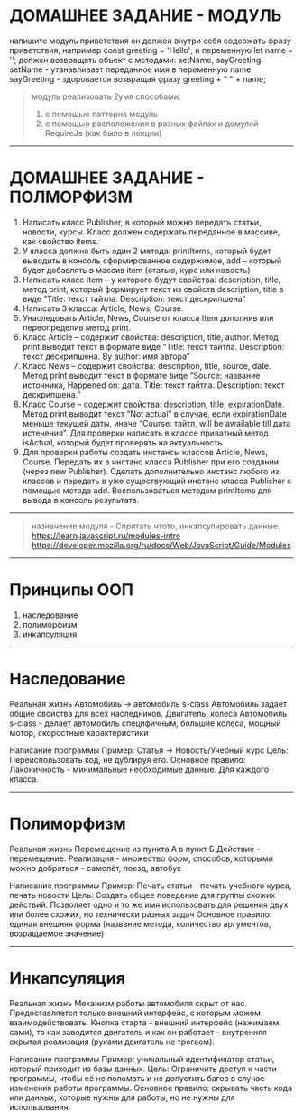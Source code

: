 # ДОМАШНЕЕ ЗАДАНИЕ - МОДУЛЬ

напишите модуль приветствия
он должен внутри себя содержать фразу приветствия, например
const greeting = 'Hello';
и переменную let name = '';
должен возвращать объект с методами: setName, sayGreeting
setName - утанавливает переданное имя в переменную name
sayGreeting - здоровается возвращая фразу greeting + " " + name;

> модуль реализовать 2умя способами:
> 1. с помощью паттерна модуль
> 2. с помощью расположения в разных файлах и домулей RequireJs (как было в лекции)

***
# ДОМАШНЕЕ ЗАДАНИЕ - ПОЛМОРФИЗМ

1.	Написать класс Publisher, в который можно передать статьи, новости, курсы. Класс должен содержать переданное в массиве, как свойство items.
2.	У класса должно быть один 2 метода: printItems, который будет выводить в консоль сформированное содержимое, add – который будет добавлять в массив item (статью, курс или новость)
3.	Написать класс Item – у которого будут свойства: description, title, метод print, который формирует текст из свойств description, title в виде “Title: текст тайтла. Description: текст дескрипшена”
4.	Написать 3 класса: Article, News, Course.
5.	Унаследовать Article, News, Course от класса Item дополнив или переопределив метод print.
6.	Класс Article – содержит свойства: description, title, author. Метод print выводит текст в формате виде “Title: текст тайтла. Description: текст дескрипшена. By author: имя автора”
7.	Класс News – содержит свойства: description, title, source, date. Метод print выводит текст в формате виде “Source: название источника, Happened on: дата. Title: текст тайтла. Description: текст дескрипшена.”
8.	Класс Course – содержит свойства: description, title, expirationDate. Метод print выводит текст “Not actual” в случае, если expirationDate меньше текущей даты, иначе “Course: тайтл, will be awailable till дата истечения”. Для проверки написать в классе приватный метод isActual, который будет проверять на актуальность.
9.	Для проверки работы создать инстансы классов Article, News, Course. Передать их в инстанс класса Publisher при его создании (через new Publisher). Сделать дополнительно инстанс любого из классов и передать в уже существующий инстанс класса Publisher с помощью метода add. Воспользоваться методом printItems для вывода в консоль результата.

***
> назначение модуля - Спрятать чтото, инкапсулировать данные.
https://learn.javascript.ru/modules-intro
https://developer.mozilla.org/ru/docs/Web/JavaScript/Guide/Modules

***
# Принципы ООП
1. наследование
2. полиморфизм
3. инкапсуляция

***
# Наследование
Реальная жизнь
Автомобиль -> автомобиль s-class
Автомобиль задаёт общие свойства для всех наследников. Двигатель, колеса
Автомобиль s-class - делает автомобиль специфичным, большие колеса, мощный мотор, скоростные характеристики

Написание программы
Пример: Статья -> Новость/Учебный курс
Цель: Переиспользовать код, не дублируя его.
Основное правило: Лаконичность - минимальные необходимые данные. Для каждого класса.

***
# Полиморфизм
Реальная жизнь
Перемещение из пункта А в пункт Б
Действие - перемещение. Реализация - множество форм, способов, которыми можно добраться - самолёт, поезд, автобус

Написание программы
Пример: Печать статьи - печать учебного курса, печать новости
Цель: Создать общее поведение для группы схожих действий. Позволяет одно и то же имя использовать для решения двух или более схожих, но технически разных задач
Основное правило: единая внешняя форма (название метода, количество аргументов, возращаемое значение)

***
# Инкапсуляция
Реальная жизнь
Механизм работы автомобиля скрыт от нас. Предоставляется только внешний интерфейс, с которым можем взаимодействовать. Кнопка старта - внешний интерфейс (нажимаем сами), то как заводится двигатель и как он работает - внутренняя скрытая реализация (руками двигатель не трогаем).

Написание программы
Пример: уникальный идентификатор статьи, который приходит из базы данных.
Цель: Ограничить доступ к части программы, чтобы её не поломать и не допустить багов в случае изменения работы программы.
Основное правило: скрывать часть кода или данных, которые нужны для работы, но не нужны для использования.